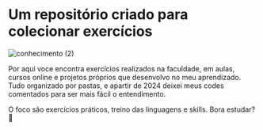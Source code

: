 
# Um repositório criado para colecionar exercícios

![conhecimento (2)](https://github.com/malummartiins/exercicios/assets/130713333/e476962d-641c-4a7b-939e-b5d9e0de4ca5)

Por aqui voce encontra exercícios realizados na faculdade, em aulas, cursos online e projetos próprios que desenvolvo no meu aprendizado. 
Tudo organizado por pastas, e apartir de 2024 deixei meus codes comentados para ser mais fácil o entendimento.

O foco são exercícios práticos, treino das linguagens e skills.
Bora estudar? 🚀





